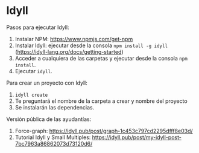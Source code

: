 # Idyll

Pasos para ejecutar Idyll:

1. Instalar NPM: https://www.npmjs.com/get-npm
2. Instalar Idyll: ejecutar desde la consola `npm install -g idyll` (https://idyll-lang.org/docs/getting-started)
3. Acceder a cualquiera de las carpetas y ejecutar desde la consola `npm install`.
3. Ejecutar `idyll`.

Para crear un proyecto con Idyll:
1. `idyll create`
2. Te preguntará el nombre de la carpeta a crear y nombre del proyecto
3. Se instalarán las dependencias.


Versión pública de las ayudantías:

1. Force-graph: https://idyll.pub/post/graph-1c453c797cd2295dfff8e03d/
2. Tutorial Idyll y Small Multiples: https://idyll.pub/post/my-idyll-post-7bc7963a86862073d73120d6/

